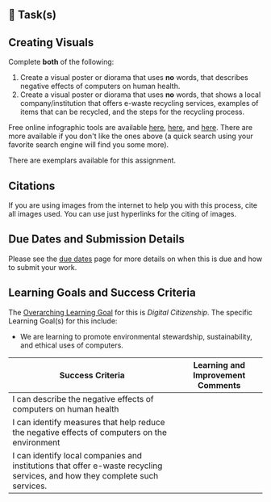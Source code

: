 ## &#x1F4D7; Task(s)

## Creating Visuals
Complete **both** of the following:

1. Create a visual poster or diorama that uses **no** words, that describes negative effects of computers on human health.  
2. Create a visual poster or diorama that uses **no** words, that shows a local company/institution that offers e-waste recycling services, examples of items that can be recycled, and the steps for the recycling process.  

Free online infographic tools are available [here](https://www.canva.com/create/infographics/), [here](https://piktochart.com/), and [here](https://venngage.com/).  There are more available if you don't like the ones above (a quick search using your favorite search engine will find you some more).

There are exemplars available for this assignment.

## Citations
If you are using images from the internet to help you with this process, cite all images used. You can use just hyperlinks for the citing of images.

## Due Dates and Submission Details

Please see the [due dates](./Due-Dates-and-Submission-Details) page for more details on when this is due and how to submit your work.

## Learning Goals and Success Criteria

The [Overarching Learning Goal](./images/ICS2O.jpg) for this is _Digital Citizenship_.
The specific Learning Goal(s) for this include:
  * We are learning to promote environmental stewardship, sustainability, and ethical uses of computers.

| Success Criteria | Learning and Improvement Comments |
| ----------- | ------- |
| I can describe the negative effects of computers on human health | |
| I can identify measures that help reduce the negative effects of computers on the environment | |
| I can identify local companies and institutions that offer e-waste recycling services, and how they complete such services. | |
